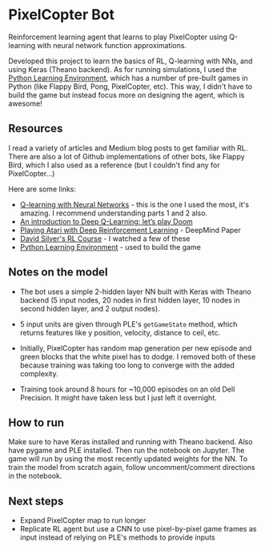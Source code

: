 # PixelCopter Bot

Reinforcement learning agent that learns to play PixelCopter using Q-learning with neural network function approximations. 



Developed this project to learn the basics of RL, Q-learning with NNs, and using Keras (Theano backend). As for running simulations, I used the [Python Learning Environment](https://pygame-learning-environment.readthedocs.io/en/latest/), which has a number of pre-built games in Python (like Flappy Bird, Pong, PixelCopter, etc). This way, I didn't have to build the game but instead focus more on designing the agent, which is awesome!

## Resources

I read a variety of articles and Medium blog posts to get familiar with RL. There are also a lot of Github implementations of other bots, like Flappy Bird, which I also used as a reference (but I couldn't find any for PixelCopter...)

Here are some links:

- [Q-learning with Neural Networks](http://outlace.com/rlpart3.html) - this is the one I used the most, it's amazing. I recommend understanding parts 1 and 2 also.
- [An introduction to Deep Q-Learning: let’s play Doom](https://medium.freecodecamp.org/an-introduction-to-deep-q-learning-lets-play-doom-54d02d8017d8)
- [Playing Atari with Deep Reinforcement Learning](https://arxiv.org/pdf/1312.5602v1.pdf) - DeepMind Paper
- [David Silver's RL Course](https://www.youtube.com/watch?v=2pWv7GOvuf0&list=PLzuuYNsE1EZAXYR4FJ75jcJseBmo4KQ9-) - I watched a few of these
- [Python Learning Environment](https://pygame-learning-environment.readthedocs.io/en/latest/) - used to build the game

## Notes on the model

- The bot uses a simple 2-hidden layer NN built with Keras with Theano backend (5 input nodes, 20 nodes in first hidden layer, 10 nodes in second hidden layer, and 2 output nodes).

- 5 input units are given through PLE's ```getGameState``` method, which returns features like y position, velocity, distance to ceil, etc.

- Initially, PixelCopter has random map generation per new episode and green blocks that the white pixel has to dodge. I removed both of these because training was taking too long to converge with the added complexity.

- Training took around 8 hours for ~10,000 episodes on an old Dell Precision. It might have taken less but I just left it overnight.

## How to run

Make sure to have Keras installed and running with Theano backend. Also have pygame and PLE installed. Then run the notebook on Jupyter. The game will run by using the most recently updated weights for the NN. To train the model from scratch again, follow uncomment/comment directions in the notebook.

## Next steps
- Expand PixelCopter map to run longer
- Replicate RL agent but use a CNN to use pixel-by-pixel game frames as input instead of relying on PLE's methods to provide inputs

